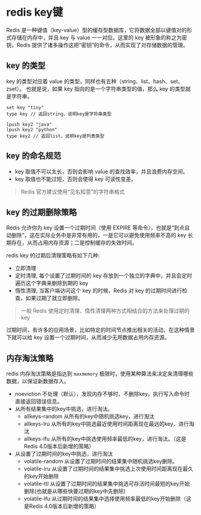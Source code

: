 # redis key键

Redis 是一种键值（key-value）型的缓存型数据库，它将数据全部以键值对的形式存储在内存中，并且 key 与 value 一一对应。这里的 key 被形象的称之为密钥，Redis
提供了诸多操作这把“密钥”的命令，从而实现了对存储数据的管理。

## key 的类型

key 的类型对应着 value 的类型，同样也有五种（string、list、hash、set、zset）。 也就是说，如果 key 指向的是一个字符串类型的值，那么 key 的类型就是字符串。

```text
set key "tiny"
type key // 返回string，说明key是字符串类型

lpush key2 "java"
lpush key2 "python"
type key2 // 返回list，说明key是列表类型
```

## key 的命名规范

- key 取值不可以太长，否则会影响 value 的查找效率，并且浪费内存空间。
- key 取值也不能过短，否则会使得 key 可读性变差。

> Redis 官方建议使用“见名知意”的字符串格式

## key 的过期删除策略

Redis 允许你为 key 设置一个过期时间（使用 EXPIRE 等命令），也就是“到点自动删除”，这在实际业务中是非常有用的，一是它可以避免使用频率不高的 key 长期存在，从而占用内存资源；二是控制缓存的失效时间。

redis key 的过期后清理策略有如下几种:

- 立即清理
- 定时清理, 每个设置了过期时间的 key 存放到一个独立的字典中，并且会定时遍历这个字典来删除到期的 key
- 惰性清理, 当客户端访问这个 key 的时候，Redis 对 key 的过期时间进行检查，如果过期了就立即删除。

> 一般 Redis 使用定时清理、惰性清理两种方式相结合的方法来处理过期的 key

过期时间，有许多的应用场景，比如特定的时间节点推出相关的活动，在这种情景下就可以给 key 设置一个过期时间，从而减少无用数据占用内存资源。

## 内存淘汰策略

redis 内存淘汰策略是指达到 `maxmemory` 极限时，使用某种算法来决定来清理哪些数据，以保证新数据存入。

- noeviction 不处理（默认），发现内存不够时，不删除key，执行写入命令时直接返回错误信息。
- 从所有结果集中的key中挑选，进行淘汰。
  * allkeys-random 从所有的key中随机挑选key，进行淘汰
  * allkeys-lru 从所有的key中挑选最近使用时间距离现在最远的key，进行淘汰
  * allkeys-lfu 从所有的key中挑选使用频率最低的key，进行淘汰。（这是Redis 4.0版本后新增的策略）
- 从设置了过期时间的key中挑选，进行淘汰
  * volatile-random 从设置了过期时间的结果集中随机挑选key删除。
  * volatile-lru 从设置了过期时间的结果集中挑选上次使用时间距离现在最久的key开始删除
  * volatile-ttl 从设置了过期时间的结果集中挑选可存活时间最短的key开始删除(也就是从哪些快要过期的key中先删除)
  * volatile-lfu 从过期时间的结果集中选择使用频率最低的key开始删除（这是Redis 4.0版本后新增的策略）


